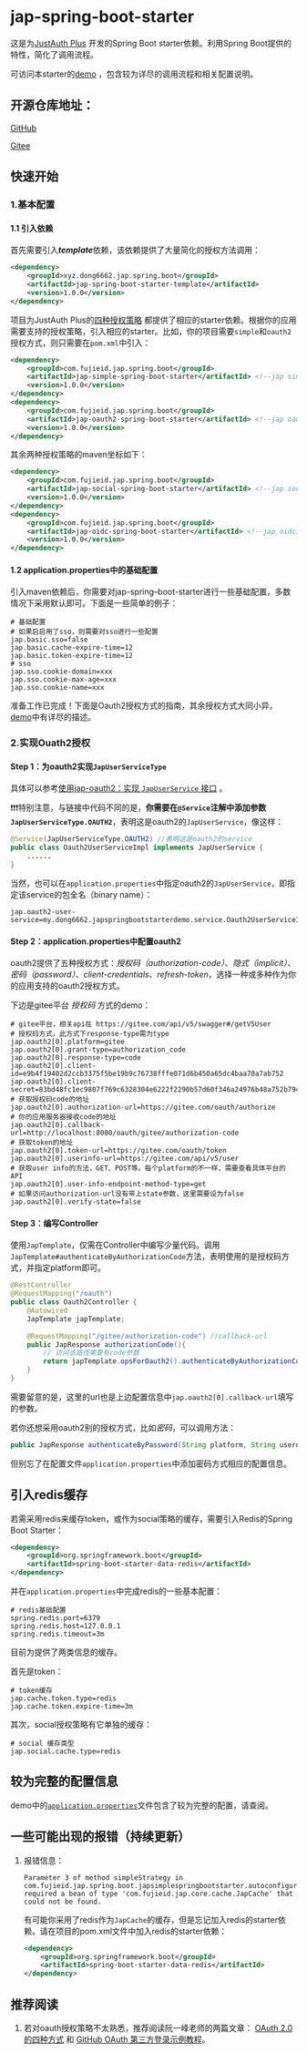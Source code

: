 # jap-spring-boot-starter

这是为[JustAuth Plus](https://justauth.plus/) 开发的Spring Boot starter依赖。利用Spring Boot提供的特性，简化了调用流程。

可访问本starter的[demo](https://github.com/Vector6662/jap-spring-boot-starter-demo) ，包含较为详尽的调用流程和相关配置说明。

## 开源仓库地址：

[GitHub](https://github.com/fujieid/jap-spring-boot-starter)

[Gitee](https://gitee.com/fujieid/jap-spring-boot-starter-demo)

## 快速开始

### 1.基本配置

#### 1.1 引入依赖

首先需要引入***template***依赖，该依赖提供了大量简化的授权方法调用：

```xml
<dependency>
    <groupId>xyz.dong6662.jap.spring.boot</groupId>
    <artifactId>jap-spring-boot-starter-template</artifactId>
    <version>1.0.0</version>
</dependency>
```

项目为JustAuth Plus的[四种授权策略](https://justauth.plus/quickstart/jap-simple/) 都提供了相应的starter依赖。根据你的应用需要支持的授权策略，引入相应的starter。比如，你的项目需要`simple`和`oauth2`授权方式，则只需要在`pom.xml`中引入：

```xml
<dependency>
    <groupId>com.fujieid.jap.spring.boot</groupId>
    <artifactId>jap-simple-spring-boot-starter</artifactId> <!--jap simple策略-->
    <version>1.0.0</version>
</dependency>
<dependency>
    <groupId>com.fujieid.jap.spring.boot</groupId>
    <artifactId>jap-oauth2-spring-boot-starter</artifactId> <!--jap oauth2策略-->
    <version>1.0.0</version>
</dependency>
```

其余两种授权策略的maven坐标如下：

```xml
<dependency>
    <groupId>com.fujieid.jap.spring.boot</groupId>
    <artifactId>jap-social-spring-boot-starter</artifactId> <!--jap social策略-->
    <version>1.0.0</version>
</dependency>
<dependency>
    <groupId>com.fujieid.jap.spring.boot</groupId>
    <artifactId>jap-oidc-spring-boot-starter</artifactId> <!--jap oidc策略-->
    <version>1.0.0</version>
</dependency>
```



#### 1.2 application.properties中的基础配置

引入maven依赖后，你需要对jap-spring–boot-starter进行一些基础配置，多数情况下采用默认即可。下面是一些简单的例子：	

```properties
# 基础配置
# 如果启启用了sso，则需要对sso进行一些配置
jap.basic.sso=false
jap.basic.cache-expire-time=12
jap.basic.token-expire-time=12
# sso
jap.sso.cookie-domain=xxx
jap.sso.cookie-max-age=xxx
jap.sso.cookie-name=xxx
```



准备工作已完成！下面是Oauth2授权方式的指南，其余授权方式大同小异，[demo](https://github.com/Vector6662/jap-spring-boot-starter-demo)中有详尽的描述。

### 2.实现Ouath2授权

#### Step 1：为oauth2实现`JapUserServiceType`

具体可以参考[使用jap-oauth2：实现 `JapUserService` 接口](https://justauth.plus/quickstart/jap-oauth2/#%E5%AE%9E%E7%8E%B0-japuserservice-%E6%8E%A5%E5%8F%A3) 。

❗❗❗特别注意，与链接中代码不同的是，**你需要在`@Service`注解中添加参数`JapUserServiceType.OAUTH2`**，表明这是oauth2的`JapUserService`，像这样：

```java
@Service(JapUserServiceType.OAUTH2) //表明这是oauth2的service
public class Oauth2UserServiceImpl implements JapUserService {
	......
}
```

当然，也可以在`application.properties`中指定oauth2的`JapUserService`，即指定该service的包全名（binary name）：

```properties
jap.oauth2-user-service=my.dong6662.japspringbootstarterdemo.service.Oauth2UserServiceImpl
```

#### Step 2：application.properties中配置oauth2

oauth2提供了五种授权方式：*授权码（authorization-code）*、*隐式（implicit）*、*密码（password）*、*client-credentials*、*refresh-token*，选择一种或多种作为你的应用支持的oauth2授权方式。

下边是gitee平台 *授权码* 方式的demo：

```properties
# gitee平台，相关api在 https://gitee.com/api/v5/swagger#/getV5User
# 授权码方式，此方式下response-type需为type
jap.oauth2[0].platform=gitee
jap.oauth2[0].grant-type=authorization_code
jap.oauth2[0].response-type=code
jap.oauth2[0].client-id=e9b4f19402d2ccb3375f5be19b9c76738fffe071d6b450a65dc4baa70a7ab752
jap.oauth2[0].client-secret=83bd48fc1ec9807f769c6328304e6222f2290b57d60f346a24976b48a752b794
# 获取授权码code的地址
jap.oauth2[0].authorization-url=https://gitee.com/oauth/authorize
# 你的应用服务器接收code的地址
jap.oauth2[0].callback-url=http://localhost:8080/oauth/gitee/authorization-code
# 获取token的地址
jap.oauth2[0].token-url=https://gitee.com/oauth/token
jap.oauth2[0].userinfo-url=https://gitee.com/api/v5/user
# 获取user info的方法，GET、POST等。每个platform的不一样，需要查看具体平台的API
jap.oauth2[0].user-info-endpoint-method-type=get
# 如果访问authorization-url没有带上state参数，这里需要设为false
jap.oauth2[0].verify-state=false
```

#### Step 3：编写Controller

使用`JapTemplate`，仅需在Controller中编写少量代码。调用`JapTemplate#authenticateByAuthorizationCode`方法，表明使用的是授权码方式，并指定platform即可。

```java
@RestController
@RequestMapping("/oauth")
public class Oauth2Controller {
    @Autowired
    JapTemplate japTemplate;
    
    @RequestMapping("/gitee/authorization-code") //callback-url
    public JapResponse authorizationCode(){
        // 访问该路径需要有code参数
        return japTemplate.opsForOauth2().authenticateByAuthorizationCode("gitee");
    }
}
```

需要留意的是，这里的url也是上边配置信息中`jap.oauth2[0].callback-url`填写的参数。

若你还想采用oauth2别的授权方式，比如*密码*，可以调用方法：

```java
public JapResponse authenticateByPassword(String platform, String username, String password);
```

但别忘了在配置文件`application.properties`中添加密码方式相应的配置信息。



## 引入redis缓存

若需采用redis来缓存token，或作为social策略的缓存，需要引入Redis的Spring Boot Starter：

```xml
<dependency>
    <groupId>org.springframework.boot</groupId>
    <artifactId>spring-boot-starter-data-redis</artifactId>
</dependency>
```

并在`application.properties`中完成redis的一些基本配置：

```properties
# redis基础配置
spring.redis.port=6379
spring.redis.host=127.0.0.1
spring.redis.timeout=3m
```

目前为提供了两类信息的缓存。

首先是token：

```properties
# token缓存
jap.cache.token.type=redis
jap.cache.token.expire-time=3m
```

其次，social授权策略有它单独的缓存：

```properties
# social 缓存类型
jap.social.cache.type=redis
```



## 较为完整的配置信息

demo中的[`application.properties`](https://github.com/Vector6662/jap-spring-boot-starter-demo/blob/master/src/main/resources/application.properties)文件包含了较为完整的配置，请查阅。



## 一些可能出现的报错（持续更新）

1. 报错信息：

   ```
   Parameter 3 of method simpleStrategy in com.fujieid.jap.spring.boot.japsimplespringbootstarter.autoconfigure.SimpleAutoConfiguration required a bean of type 'com.fujieid.jap.core.cache.JapCache' that could not be found.
   ```

   有可能你采用了redis作为`JapCache`的缓存，但是忘记加入redis的starter依赖。请在项目的pom.xml文件中加入redis的starter依赖：

   ```xml
   <dependency>
       <groupId>org.springframework.boot</groupId>
       <artifactId>spring-boot-starter-data-redis</artifactId>
   </dependency>
   ```


## 推荐阅读

1. 若对oauth授权策略不太熟悉，推荐阅读阮一峰老师的两篇文章： [OAuth 2.0 的四种方式](https://www.ruanyifeng.com/blog/2019/04/oauth-grant-types.html) 和 [GitHub OAuth 第三方登录示例教程](https://www.ruanyifeng.com/blog/2019/04/github-oauth.html)。